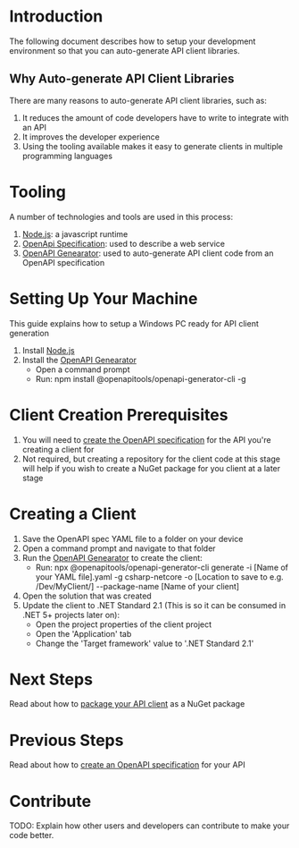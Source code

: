 # Introduction 
The following document describes how to setup your development environment so that you can auto-generate API client libraries.

## Why Auto-generate API Client Libraries
There are many reasons to auto-generate API client libraries, such as:
1. It reduces the amount of code developers have to write to integrate with an API
2. It improves the developer experience
3. Using the tooling available makes it easy to generate clients in multiple programming languages

# Tooling
A number of technologies and tools are used in this process:
1. [Node.js](https://nodejs.org/en/): a javascript runtime
2. [OpenApi Specification](https://swagger.io/specification/): used to describe a web service
3. [OpenAPI Genearator](https://openapi-generator.tech/): used to auto-generate API client code from an OpenAPI specification
  
# Setting Up Your Machine
This guide explains how to setup a Windows PC ready for API client generation

1. Install [Node.js](https://nodejs.org/en/)
2. Install the [OpenAPI Genearator](https://openapi-generator.tech/)
    * Open a command prompt
    * Run: npm install @openapitools/openapi-generator-cli -g

# Client Creation Prerequisites 

1. You will need to [create the OpenAPI specification](generating-an-openapi-spec-for-the-localgov-ims-api.md) for the API you're creating a client for
2. Not required, but creating a repository for the client code at this stage will help if you wish to create a NuGet package for you client at a later stage

# Creating a Client

1. Save the OpenAPI spec YAML file to a folder on your device
2. Open a command prompt and navigate to that folder
3. Run the [OpenAPI Genearator](https://openapi-generator.tech/) to create the client:
    * Run: npx @openapitools/openapi-generator-cli generate -i [Name of your YAML file].yaml -g csharp-netcore -o [Location to save to e.g. /Dev/MyClient/] --package-name [Name of your client]
4. Open the solution that was created
5. Update the client to .NET Standard 2.1 (This is so it can be consumed in .NET 5+ projects later on):
    * Open the project properties of the client project
    * Open the 'Application' tab
    * Change the 'Target framework' value to '.NET Standard 2.1'

# Next Steps

Read about how to [package your API client](packaging-your-api-client.md) as a NuGet package

# Previous Steps

Read about how to [create an OpenAPI specification](generating-an-openapi-spec-for-the-localgov-ims-api.md) for your API


# Contribute
TODO: Explain how other users and developers can contribute to make your code better. 

